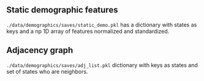 ## Static demographic features

`./data/demographics/saves/static_demo.pkl` has a dictionary with states as keys and a np 1D array of features normalized and standardized.

## Adjacency graph
`./data/demographics/saves/adj_list.pkl` dictionary with keys as states and set of states who are neighbors.
